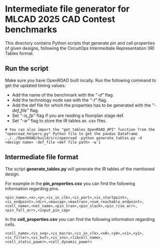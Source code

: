 # Intermediate file generator for MLCAD 2025 CAD Contest benchmarks
This directory contains Python scripts that generate pin and cell properties of given designs, following the CircuitOps Intermediate Representation (IR) Tables format.

## Run the script
Make sure you have OpenROAD built locally. Run the following command to get the updated timing values:
- Add the name of the benchmark with the <i>"-d"</i> flag.
- Add the technology node nae with the <i>"-t"</i> flag.
- Add the def file for which the properties has to be generated with the <i>"-def_file"</i> flag.
- Set <i>"-is_fp"</i> flag if you are reading a floorplan stage def.
- Set <i>"-w"</i> flag to store the IR tables as .csv files.

```
# You can also import the "get_tables_OpenROAD_API" function from the "openroad_helpers.py" Python file to get the pandas DataFrame
../../OpenROAD/build/src/openroad -python generate_tables.py -d <design name> -def_file <def file path> -w 1 
```

## Intermediate file format
The script <b>generate_tables.py</b> will generate the IR tables of the mentioned design.

For example in the <b>pin_properties.csv</b> you can find the following information regarding pins. 
```
<pin_name>,<x>,<y>,<is_in_clk>,<is_port>,<is_startpoint>,<is_endpoint>,<dir>,<maxcap>,<maxtran>,<num_reachable_endpoint>,
<cell_name>,<net_name>,<pin_tran>,<pin_slack>,<pin_rise_arr>,<pin_fall_arr>,<input_pin_cap>
```
In the <b>cell_properties.csv</b> you can find the following information regarding cells.
```
<cell_name>,<is_seq>,<is_macro>,<is_in_clk>,<x0>,<y0>,<x1>,<y1>,<is_filler>,<is_buf>,<is_inv>,<libcell_name>,
<cell_static_power>,<cell_dynamic_power>
```
